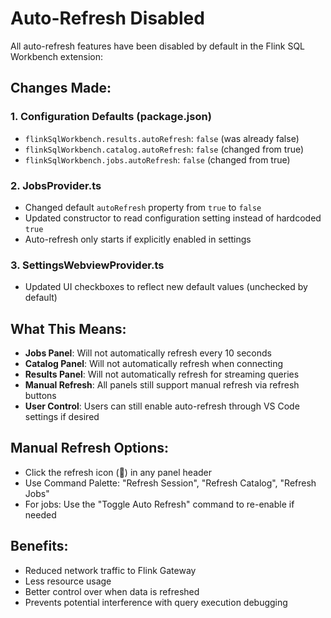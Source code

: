 # Auto-Refresh Disabled

All auto-refresh features have been disabled by default in the Flink SQL Workbench extension:

## Changes Made:

### 1. Configuration Defaults (package.json)
- `flinkSqlWorkbench.results.autoRefresh`: `false` (was already false)
- `flinkSqlWorkbench.catalog.autoRefresh`: `false` (changed from true)
- `flinkSqlWorkbench.jobs.autoRefresh`: `false` (changed from true)

### 2. JobsProvider.ts
- Changed default `autoRefresh` property from `true` to `false`
- Updated constructor to read configuration setting instead of hardcoded `true`
- Auto-refresh only starts if explicitly enabled in settings

### 3. SettingsWebviewProvider.ts
- Updated UI checkboxes to reflect new default values (unchecked by default)

## What This Means:

- **Jobs Panel**: Will not automatically refresh every 10 seconds
- **Catalog Panel**: Will not automatically refresh when connecting
- **Results Panel**: Will not automatically refresh for streaming queries
- **Manual Refresh**: All panels still support manual refresh via refresh buttons
- **User Control**: Users can still enable auto-refresh through VS Code settings if desired

## Manual Refresh Options:

- Click the refresh icon (🔄) in any panel header
- Use Command Palette: "Refresh Session", "Refresh Catalog", "Refresh Jobs"
- For jobs: Use the "Toggle Auto Refresh" command to re-enable if needed

## Benefits:

- Reduced network traffic to Flink Gateway
- Less resource usage
- Better control over when data is refreshed
- Prevents potential interference with query execution debugging
